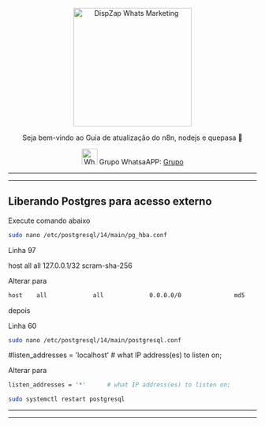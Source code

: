 <p align="center">
<img src="https://cwmkt.com.br/wp-content/uploads/2023/08/logo-github-cwmkt.svg" alt="DispZap Whats Marketing" width="240" />
<p align="center">Seja bem-vindo ao Guia de atualização do n8n, nodejs e quepasa 🚀</p>
</p>
  
<p align="center">
<img src="https://whatsapp.com/favicon.ico" alt="WhatsAPP-logo" width="32" />
<span>Grupo WhatsaAPP: </span>
<a href="https://link.cwmkt.com.br/grupo-whats" target="_blank">Grupo</a>
</p>

<hr />
<hr />

## Liberando Postgres para acesso externo

Execute comando abaixo

```bash
sudo nano /etc/postgresql/14/main/pg_hba.conf
```

Linha 97

host    all             all             127.0.0.1/32            scram-sha-256

Alterar para

```bash
host    all             all             0.0.0.0/0               md5
```


depois

Linha 60

```bash
sudo nano /etc/postgresql/14/main/postgresql.conf
```

#listen_addresses = 'localhost' # what IP address(es) to listen on;

Alterar para

```bash
listen_addresses = '*'		# what IP address(es) to listen on;
```

```bash
sudo systemctl restart postgresql
```

<hr />
<hr />
